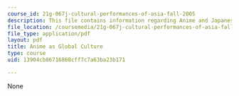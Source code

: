 ```yaml
---
course_id: 21g-067j-cultural-performances-of-asia-fall-2005
description: This file contains information regarding Anime and Japanese Culture.
file_location: /coursemedia/21g-067j-cultural-performances-of-asia-fall-2005/13904cb86716868cff7c7a63ba23b171_MIT21G_067JF05_l2_anime.pdf
file_type: application/pdf
layout: pdf
title: Anime as Global Culture
type: course
uid: 13904cb86716868cff7c7a63ba23b171

---
```

None